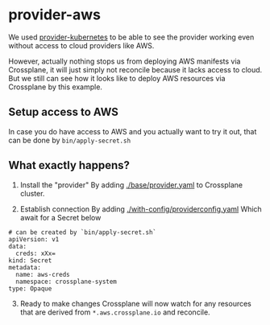 # provider-aws

We used [provider-kubernetes](../provider-kubernetes) to be able to see the provider working even without access to cloud providers like AWS.

However, actually nothing stops us from deploying AWS manifests via Crossplane, it will just simply not reconcile because it lacks access to cloud.
But we still can see how it looks like to deploy AWS resources via Crossplane by this example.

## Setup access to AWS

In case you do have access to AWS and you actually want to try it out, that can be done by `bin/apply-secret.sh`
## What exactly happens?

1. Install the "provider"
By adding [./base/provider.yaml](./base/provider.yaml) to Crossplane cluster.

2. Establish connection
By adding [./with-config/providerconfig.yaml](./with-config/providerconfig.yaml)
Which await for a Secret below

```
# can be created by `bin/apply-secret.sh`
apiVersion: v1
data:
  creds: xXx=
kind: Secret
metadata:
  name: aws-creds
  namespace: crossplane-system
type: Opaque
```

3. Ready to make changes
Crossplane will now watch for any resources that are derived from `*.aws.crossplane.io` and reconcile.
